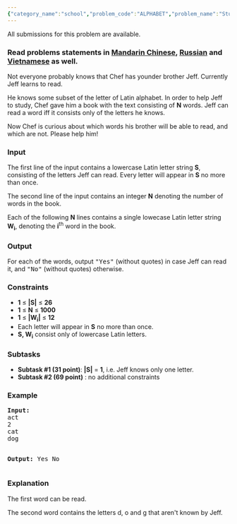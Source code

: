 ```yaml
---
{"category_name":"school","problem_code":"ALPHABET","problem_name":"Studying Alphabet","languages_supported":{"0":"ADA","1":"ASM","2":"BASH","3":"BF","4":"C","5":"C99 strict","6":"CAML","7":"CLOJ","8":"CLPS","9":"CPP 4.3.2","10":"CPP 4.9.2","11":"CPP14","12":"CS2","13":"D","14":"ERL","15":"FORT","16":"FS","17":"GO","18":"HASK","19":"ICK","20":"ICON","21":"JAVA","22":"JS","23":"LISP clisp","24":"LISP sbcl","25":"LUA","26":"NEM","27":"NICE","28":"NODEJS","29":"PAS fpc","30":"PAS gpc","31":"PERL","32":"PERL6","33":"PHP","34":"PIKE","35":"PRLG","36":"PYPY","37":"PYTH","38":"PYTH 3.4","39":"RUBY","40":"SCALA","41":"SCM chicken","42":"SCM guile","43":"SCM qobi","44":"ST","45":"TCL","46":"TEXT","47":"WSPC"},"max_timelimit":1,"source_sizelimit":50000,"problem_author":"xcwgf666","problem_tester":"harshil7924","date_added":"6-08-2016","tags":{"0":"cakewalk","1":"implementation","2":"ltime39","3":"strings","4":"xcwgf666"},"editorial_url":"http://discuss.codechef.com/problems/ALPHABET","time":{"view_start_date":1472317200,"submit_start_date":1472317200,"visible_start_date":1472317200,"end_date":1735669800},"layout":"problem"}
---
```

<span class="solution-visible-txt">All submissions for this problem are available.</span><h3> Read problems statements in <a target="_blank" href="http://www.codechef.com/download/translated/LTIME39/mandarin/ALPHABET.pdf">Mandarin Chinese</a>, <a target="_blank" href="http://www.codechef.com/download/translated/LTIME39/russian/ALPHABET.pdf">Russian</a> and <a target="_blank" href="http://www.codechef.com/download/translated/LTIME39/vietnamese/ALPHABET.pdf">Vietnamese</a> as well.</h3>


<p>Not everyone probably knows that Chef has younder brother Jeff. Currently Jeff learns to read.</p>

<p>He knows some subset of the letter of Latin alphabet. In order to help Jeff to study, Chef gave him a book with the text consisting of <b>N</b> words. Jeff can read a word iff it consists only of the letters he knows.</p>

<p>Now Chef is curious about which words his brother will be able to read, and which are not. Please help him!</p>

<h3>Input</h3>

<p>The first line of the input contains a lowercase Latin letter string <b>S</b>, consisting of the letters Jeff can read. Every letter will appear in <b>S</b> no more than once.</p>

<p>The second line of the input contains an integer <b>N</b> denoting the number of words in the book.</p>

<p>Each of the following <b>N</b> lines contains a single lowecase Latin letter string <b>W<sub>i</sub></b>, denoting the <b>i</b><sup>th</sup> word in the book.</p>

<h3>Output</h3>
<p>For each of the words, output <tt>"Yes"</tt> (without quotes) in case Jeff can read it, and <tt>"No"</tt> (without quotes) otherwise.</p>

<h3>Constraints</h3>
<ul>
<li><b>1</b> ≤ <b>|S|</b> ≤ <b>26</b></li>
<li><b>1</b> ≤ <b>N</b> ≤ <b>1000</b></li>
<li><b>1</b> ≤ <b>|W<sub>i</sub>|</b> ≤ <b>12</b></li>
<li>Each letter will appear in <b>S</b> no more than once.</li>
<li><b>S, W<sub>i</sub></b> consist only of lowercase Latin letters.</li>
</ul>

<h3>Subtasks</h3>
<ul>
<li><b>Subtask #1 (31 point)</b>: <b>|S|</b> = <b>1</b>, i.e. Jeff knows only one letter.</li>
<li><b>Subtask #2 (69 point)</b>	: no additional constraints</li>
</ul>

<h3>Example</h3>
<pre><b>Input:</b>
<tt>act
2
cat
dog</tt>

<b>Output:</b>
<tt>Yes
No</tt>
</pre>

<h3>Explanation</h3>
<p>The first word can be read.</p>
<p>The second word contains the letters d, o and g that aren't known by Jeff.</p>